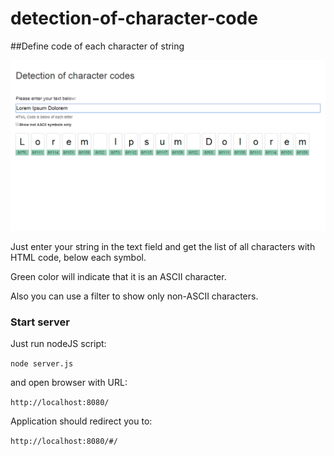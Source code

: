 # detection-of-character-code

##Define code of each character of string

![Screenshot](https://github.com/alekskorovin/detection-of-character-code/blob/master/screenshot.png)

Just enter your string in the text field and get the list of all characters with HTML code, below each symbol.

Green color will indicate that it is an ASCII character.

Also you can use a filter to show only non-ASCII characters.

### Start server

Just run nodeJS script:

``node server.js``

and open browser with URL:

``http://localhost:8080/``

Application should redirect you to:

``http://localhost:8080/#/``

